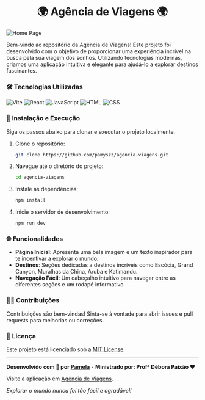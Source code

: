 <h1 align="center"> 🌍 Agência de Viagens 🌍 </h1> 

![Home Page](https://github.com/pamyszz/agencia-viagens/assets/153380356/eab298e0-5f0e-4bd0-8129-424efa20c3a7)


Bem-vindo ao repositório da Agência de Viagens! Este projeto foi desenvolvido com o objetivo de proporcionar uma experiência incrível na busca pela sua viagem dos sonhos. Utilizando tecnologias modernas, criamos uma aplicação intuitiva e elegante para ajudá-lo a explorar destinos fascinantes.

### 🛠️ Tecnologias Utilizadas

![Vite](https://img.shields.io/badge/Vite-646CFF?style=for-the-badge&logo=vite&logoColor=white) ![React](https://img.shields.io/badge/React-61DAFB?style=for-the-badge&logo=react&logoColor=white) ![JavaScript](https://img.shields.io/badge/JavaScript-F7DF1E?style=for-the-badge&logo=javascript&logoColor=black) ![HTML](https://img.shields.io/badge/HTML-E34F26?style=for-the-badge&logo=html5&logoColor=white) ![CSS](https://img.shields.io/badge/CSS-1572B6?style=for-the-badge&logo=css3&logoColor=white)

### 🚀 **Instalação e Execução**

Siga os passos abaixo para clonar e executar o projeto localmente.

1. Clone o repositório:
   ```bash
   git clone https://github.com/pamyszz/agencia-viagens.git
   ```
2. Navegue até o diretório do projeto:
   ```bash
   cd agencia-viagens
   ```
3. Instale as dependências:
   ```bash
   npm install
   ```
4. Inicie o servidor de desenvolvimento:
   ```bash
   npm run dev
   ```

### 🌐 **Funcionalidades**

- **Página Inicial**: Apresenta uma bela imagem e um texto inspirador para te incentivar a explorar o mundo.
- **Destinos**: Seções dedicadas a destinos incríveis como Escócia, Grand Canyon, Muralhas da China, Aruba e Katimandu.
- **Navegação Fácil**: Um cabeçalho intuitivo para navegar entre as diferentes seções e um rodapé informativo.

### 🧑‍💻 **Contribuições**

Contribuições são bem-vindas! Sinta-se à vontade para abrir issues e pull requests para melhorias ou correções.

### 📄 **Licença**

Este projeto está licenciado sob a [MIT License](LICENSE).

---

**Desenvolvido com 💙 por [Pamela](https://github.com/pamyszz)** - 
**Ministrado por: Profª Débora Paixão ❤️**

Visite a aplicação em [Agência de Viagens](https://agencia-viagens-vert.vercel.app/).

_Explorar o mundo nunca foi tão fácil e agradável!_
